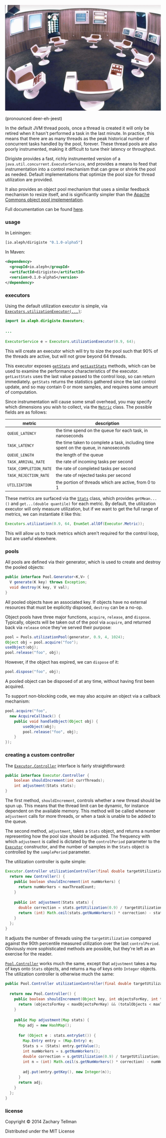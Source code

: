 ![](docs/cybersyn.jpg)

(pronounced deer-eh-jeest)

In the default JVM thread pools, once a thread is created it will only be retired when it hasn't performed a task in the last minute.  In practice, this means that there are as many threads as the peak historical number of concurrent tasks handled by the pool, forever.  These thread pools are also poorly instrumented, making it difficult to tune their latency or throughput.

Dirigiste provides a fast, richly instrumented version of a `java.util.concurrent.ExecutorService`, and provides a means to feed that instrumentation into a control mechanism that can grow or shrink the pool as needed.  Default implementations that optimize the pool size for thread utilization are provided.

It also provides an object pool mechanism that uses a similar feedback mechanism to resize itself, and is significantly simpler than the [Apache Commons object pool implementation](http://commons.apache.org/proper/commons-pool/).

Full documentation can be found [here](http://ideolalia.com/dirigiste/).

### usage

In Leiningen:

```clj
[io.aleph/dirigiste "0.1.0-alpha5"]
```

In Maven:

```xml
<dependency>
  <groupId>io.aleph</groupId>
  <artifactId>dirigiste</artifactId>
  <version>0.1.0-alpha5</version>
</dependency>
```

### executors

Using the default utilization executor is simple, via [`Executors.utilizationExecutor(...)`](http://ideolalia.com/dirigiste/io/aleph/dirigiste/Executors.html#utilization\(double,%20int\)):

```java
import io.aleph.dirigiste.Executors;

...

ExecutorService e = Executors.utilizationExecutor(0.9, 64);
```

This will create an executor which will try to size the pool such that 90% of the threads are active, but will not grow beyond 64 threads.

This executor exposes [`getStats`](http://ideolalia.com/dirigiste/io/aleph/dirigiste/Executor.html#getStats\(\)) and [`getLastStats`](http://ideolalia.com/dirigiste/io/aleph/dirigiste/Executor.html#getLastStats\(\)) methods, which can be used to examine the performance characteristics of the executor.  `getLastStats` uses the last value passed to the control loop, so can return immediately.  `getStats` returns the statistics gathered since the last control update, and so may contain 0 or more samples, and requires some amount of computation.

Since instrumentation will cause some small overhead, you may specify which dimensions you wish to collect, via the [`Metric`](http://ideolalia.com/dirigiste/io/aleph/dirigiste/Executor.Metric.html) class.  The possible fields are as follows:

| metric | description |
|-------|-------------|
| `QUEUE_LATENCY` | the time spend on the queue for each task, in nanoseconds |
| `TASK_LATENCY` | the time taken to complete a task, including time spent on the queue, in nanoseconds |
| `QUEUE_LENGTH` | the length of the queue |
| `TASK_ARRIVAL_RATE` | the rate of incoming tasks per second |
| `TASK_COMPLETION_RATE` | the rate of completed tasks per second |
| `TASK_REJECTION_RATE` | the rate of rejected tasks per second |
| `UTILIZATION` | the portion of threads which are active, from 0 to 1 |

These metrics are surfaced via the [`Stats`](http://ideolalia.com/dirigiste/io/aleph/dirigiste/Stats.html) class, which provides `getMean...()` and `get...(double quantile)` for each metric.  By default, the utilization executor will only measure utilization, but if we want to get the full range of metrics, we can instantiate it like this:

```java
Executors.utilization(0.9, 64, EnumSet.allOf(Executor.Metric));
```

This will allow us to track metrics which aren't required for the control loop, but are useful elsewhere.

### pools

All pools are defined via their generator, which is used to create and destroy the pooled objects:

```java
public interface Pool.Generator<K,V> {
  V generate(K key) throws Exception;
  void destroy(K key, V val);
}
```

All pooled objects have an associated key.  If objects have no external resources that must be explicitly disposed, `destroy` can be a no-op.

Object pools have three major functions, `acquire`, `release`, and `dispose`.  Typically, objects will be taken out of the pool via `acquire`, and returned back via `release` once they've served their purpose:

```java
pool = Pools.utilizationPool(generator, 0.9, 4, 1024);
Object obj = pool.acquire("foo");
useObject(obj);
pool.release("foo", obj);
```

However, if the object has expired, we can `dispose` of it:

```java
pool.dispose("foo", obj);
```

A pooled object can be disposed of at any time, without having first been acquired.

To support non-blocking code, we may also acquire an object via a callback mechanism:

```java
pool.acquire("foo",
  new AcquireCallback() {
	public void handleObject(Object obj) {
		useObject(obj);
		pool.release("foo", obj);
	}
});
```

### creating a custom controller

The [`Executor.Controller`](http://ideolalia.com/dirigiste/io/aleph/dirigiste/Executor.Controller.html) interface is fairly straightforward:

```java
public interface Executor.Controller {
    boolean shouldIncrement(int currThreads);
    int adjustment(Stats stats);
}
```

The first method, `shouldIncrement`, controls whether a new thread should be spun up.  This means that the thread limit can be dynamic, for instance dependent on the available memory.  This method will be called whenever `adjustment` calls for more threads, or when a task is unable to be added to the queue.

The second method, `adjustment`, takes a `Stats` object, and returns a number representing how the pool size should be adjusted.  The frequency with which `adjustment` is called is dictated by the `controlPeriod` parameter to the [`Executor`](http://ideolalia.com/dirigiste/io/aleph/dirigiste/Executor.html#Executor\(java.util.concurrent.ThreadFactory,%20java.util.concurrent.BlockingQueue,%20io.aleph.dirigiste.Controller,%20java.util.EnumSet,%20long,%20long,%20java.util.concurrent.TimeUnit\)) constructor, and the number of samples in the `Stats` object is controlled by the `samplePeriod` parameter.

The utilization controller is quite simple:

```java
Executor.Controller utilizationController(final double targetUtilization, final int maxThreadCount) {
  return new Controller() {
    public boolean shouldIncrement(int numWorkers) {
      return numWorkers < maxThreadCount;
    }

    public int adjustment(Stats stats) {
      double correction = stats.getUtilization(0.9) / targetUtilization;
      return (int) Math.ceil(stats.getNumWorkers() * correction) - stats.getNumWorkers();
    }
  };
}
```

It adjusts the number of threads using the `targetUtilization` compared against the 90th percentile measured utilization over the last `controlPeriod`.  Obviously more sophisticated methods are possible, but they're left as an exercise for the reader.

[`Pool.Controller`](http://ideolalia.com/dirigiste/io/aleph/dirigiste/Pool.Controller.html) works much the same, except that `adjustment` takes a `Map` of keys onto `Stats` objects, and returns a `Map` of keys onto `Integer` objects.  The utilization controller is otherwise much the same:

```java
public Pool.Controller utilizationController(final double targetUtilization, final int maxObjectsPerKey, final int maxTotalObjects) {

  return new Pool.Controller() {
    public boolean shouldIncrement(Object key, int objectsForKey, int totalObjects) {
      return (objectsForKey < maxObjectsPerKey) && (totalObjects < maxTotalObjects);
    }

    public Map adjustment(Map stats) {
      Map adj = new HashMap();

	  for (Object e : stats.entrySet()) {
	    Map.Entry entry = (Map.Entry) e;
	    Stats s = (Stats) entry.getValue();
	    int numWorkers = s.getNumWorkers();
	    double correction = s.getUtilization(0.9) / targetUtilization;
	    int n = (int) Math.ceil(s.getNumWorkers() * correction) - numWorkers;

	    adj.put(entry.getKey(), new Integer(n));
	  }
      return adj;
    }
  };
}
```

### license

Copyright © 2014 Zachary Tellman

Distributed under the MIT License
